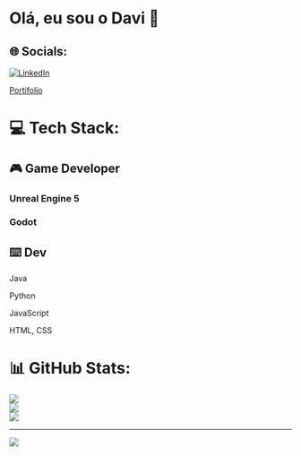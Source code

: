 # Olá, eu sou o Davi 👋

## 🌐 Socials:
[![LinkedIn](https://img.shields.io/badge/LinkedIn-%230077B5.svg?logo=linkedin&logoColor=white)](https://www.linkedin.com/in/daviduarteddf/) 

[Portifolio](https://circular-evening-d18.notion.site/Davi-Duarte-de-Freitas-185f50c347178090bba1c972ee3a9df3)

# 💻 Tech Stack:
## 🎮 Game Developer
### Unreal Engine 5

### Godot

## ⌨️ Dev
Java

Python

JavaScript

HTML, CSS

# 📊 GitHub Stats:
![](https://github-readme-stats.vercel.app/api?username=davidonigit&theme=merko&hide_border=false&include_all_commits=false&count_private=false)<br/>
![](https://github-readme-streak-stats.herokuapp.com/?user=davidonigit&theme=merko&hide_border=false)<br/>
![](https://github-readme-stats.vercel.app/api/top-langs/?username=davidonigit&theme=merko&hide_border=false&include_all_commits=false&count_private=false&layout=compact)

---
[![](https://visitcount.itsvg.in/api?id=davidonigit&icon=0&color=0)](https://visitcount.itsvg.in)

<!-- Proudly created with GPRM ( https://gprm.itsvg.in ) -->
